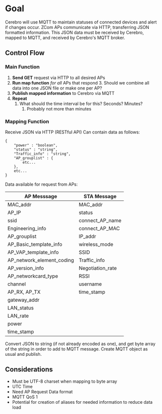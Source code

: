 # Goal
Cerebro will use MQTT to maintain statuses of connected devices and alert if changes occur.
ZCom APs communicate via HTTP, transferring JSON formatted information. 
This JSON data must be received by Cerebro, mapped to MQTT, and received by Cerebro's MQTT broker.

## Control Flow
### Main Function
1. **Send GET** request via HTTP to all desired APs
2. **Run map function** *for all* APs that respond
	3. Should we combine all data into one JSON file or make one per AP?
3. **Publish mapped information** to Cerebro via MQTT
4. **Repeat**
	1. What should the time interval be for this? Seconds? Minutes? 
		1. Probably not more than minutes

### Mapping Function
Receive JSON via HTTP (RESTful API)
Can contain data as follows:
```
{
	"power" : "boolean",
	"status" : "string",
	"Traffic_info" : "string",
	"AP_grouplist" : {
		etc...
	},
	etc...
}
```

Data available for request from APs:

| AP Messsage               | STA Message      |
| ------------------------- | ---------------- |
| MAC_addr                  | MAC_addr         |
| AP_IP                     | status           |
| ssid                      | connect_AP_name  |
| Engineering_info          | connect_AP_MAC   |
| AP_grouplist              | IP_addr          |
| AP_Basic_template_info    | wireless_mode    |
| AP_VAP_template_info      | SSID             |
| AP_network_element_coding | Traffic_info     |
| AP_version_info           | Negotiation_rate |
| AP_networkcard_type       | RSSI             |
| channel                   | username         |
| AP_RX, AP_TX              | time_stamp       |
| gateway_addr              |                  |
| LAN_status                |                  |
| LAN_rate                  |                  |
| power                     |                  |
| time_stamp                |                  |

Convert JSON to string (if not already encoded as one), and get byte array of the string in order to add to MQTT message. Create MQTT object as usual and publish.

## Considerations
- Must be UTF-8 charset when mapping to byte array
- UTC Time
- Need AP Request Data format
- MQTT QoS 1
- Potential for creation of aliases for needed information to reduce data load